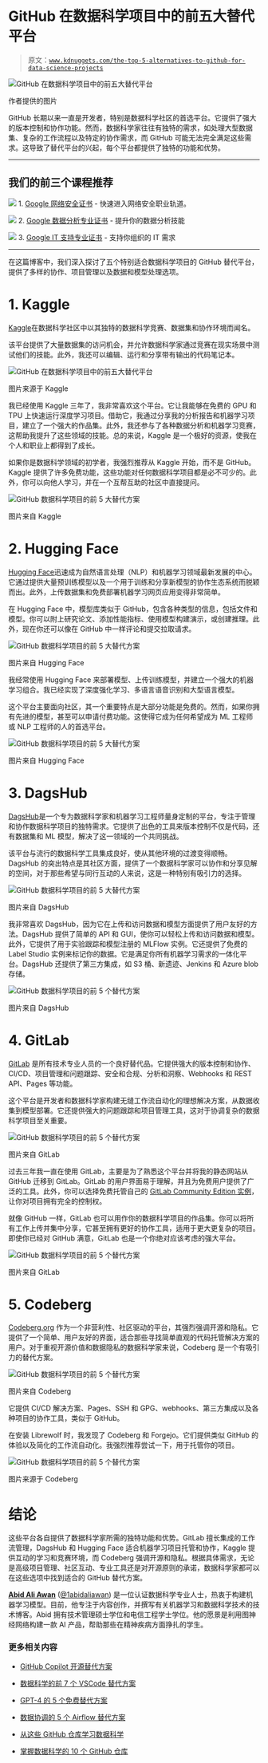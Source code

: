 # GitHub 在数据科学项目中的前五大替代平台

> 原文：[`www.kdnuggets.com/the-top-5-alternatives-to-github-for-data-science-projects`](https://www.kdnuggets.com/the-top-5-alternatives-to-github-for-data-science-projects)

![GitHub 在数据科学项目中的前五大替代平台](img/9ae9ffeecbd4fa1183a7da8399942bf0.png)

作者提供的图片

GitHub 长期以来一直是开发者，特别是数据科学社区的首选平台。它提供了强大的版本控制和协作功能。然而，数据科学家往往有独特的需求，如处理大型数据集、复杂的工作流程以及特定的协作需求，而 GitHub 可能无法完全满足这些需求。这导致了替代平台的兴起，每个平台都提供了独特的功能和优势。

* * *

## 我们的前三个课程推荐

![](img/0244c01ba9267c002ef39d4907e0b8fb.png) 1\. [Google 网络安全证书](https://www.kdnuggets.com/google-cybersecurity) - 快速进入网络安全职业轨道。

![](img/e225c49c3c91745821c8c0368bf04711.png) 2\. [Google 数据分析专业证书](https://www.kdnuggets.com/google-data-analytics) - 提升你的数据分析技能

![](img/0244c01ba9267c002ef39d4907e0b8fb.png) 3\. [Google IT 支持专业证书](https://www.kdnuggets.com/google-itsupport) - 支持你组织的 IT 需求

* * *

在这篇博客中，我们深入探讨了五个特别适合数据科学项目的 GitHub 替代平台，提供了多样的协作、项目管理以及数据和模型处理选项。

# 1\. Kaggle

[Kaggle](https://www.kaggle.com/kingabzpro)在数据科学社区中以其独特的数据科学竞赛、数据集和协作环境而闻名。

该平台提供了大量数据集的访问机会，并允许数据科学家通过竞赛在现实场景中测试他们的技能。此外，我还可以编辑、运行和分享带有输出的代码笔记本。

![GitHub 在数据科学项目中的前五大替代平台](img/39f9ce6844a27a66fad1d25e087a0ff8.png)

图片来源于 Kaggle

我已经使用 Kaggle 三年了，我非常喜欢这个平台。它让我能够在免费的 GPU 和 TPU 上快速运行深度学习项目。借助它，我通过分享我的分析报告和机器学习项目，建立了一个强大的作品集。此外，我还参与了各种数据分析和机器学习竞赛，这帮助我提升了这些领域的技能。总的来说，Kaggle 是一个极好的资源，使我在个人和职业上都得到了成长。

如果你是数据科学领域的初学者，我强烈推荐从 Kaggle 开始，而不是 GitHub。Kaggle 提供了许多免费功能，这些功能对任何数据科学项目都是必不可少的。此外，你可以向他人学习，并在一个互帮互助的社区中直接提问。

![GitHub 数据科学项目的前 5 大替代方案](img/6292dc30781fec09eea8b8442490de48.png)

图片来自 Kaggle

# 2\. Hugging Face

[Hugging Face](https://huggingface.co/kingabzpro)迅速成为自然语言处理（NLP）和机器学习领域最新发展的中心。它通过提供大量预训练模型以及一个用于训练和分享新模型的协作生态系统而脱颖而出。此外，上传数据集和免费部署机器学习网页应用变得非常简单。

在 Hugging Face 中，模型库类似于 GitHub，包含各种类型的信息，包括文件和模型。你可以附上研究论文、添加性能指标、使用模型构建演示，或创建推理。此外，现在你还可以像在 GitHub 中一样评论和提交拉取请求。

![GitHub 数据科学项目的前 5 大替代方案](img/3f20ae1138ba1f9b6a4967e2b0b1bfa7.png)

图片来自 Hugging Face

我经常使用 Hugging Face 来部署模型、上传训练模型，并建立一个强大的机器学习组合。我已经实现了深度强化学习、多语言语音识别和大型语言模型。

这个平台主要面向社区，其一个重要特点是大部分功能是免费的。然而，如果你拥有先进的模型，甚至可以申请付费功能。这使得它成为任何希望成为 ML 工程师或 NLP 工程师的人的首选平台。

![GitHub 数据科学项目的前 5 大替代方案](img/ccfc985899e7c8d5ff0f2705b7c247e6.png)

图片来自 Hugging Face

# 3\. DagsHub

[DagsHub](https://dagshub.com/kingabzpro)是一个专为数据科学家和机器学习工程师量身定制的平台，专注于管理和协作数据科学项目的独特需求。它提供了出色的工具来版本控制不仅是代码，还有数据集和 ML 模型，解决了这一领域的一个共同挑战。

该平台与流行的数据科学工具集成良好，使从其他环境的过渡变得顺畅。DagsHub 的突出特点是其社区方面，提供了一个数据科学家可以协作和分享见解的空间，对于那些希望与同行互动的人来说，这是一种特别有吸引力的选择。

![GitHub 数据科学项目的前 5 大替代方案](img/57fdee4c4c56ead714c0dd7c32a2a43c.png)

图片来自 DagsHub

我非常喜欢 DagsHub，因为它在上传和访问数据和模型方面提供了用户友好的方法。DagsHub 提供了简单的 API 和 GUI，使你可以轻松上传和访问数据和模型。此外，它提供了用于实验跟踪和模型注册的 MLFlow 实例。它还提供了免费的 Label Studio 实例来标记你的数据。它是满足你所有机器学习需求的一体化平台。DagsHub 还提供了第三方集成，如 S3 桶、新遗迹、Jenkins 和 Azure blob 存储。

![GitHub 数据科学项目的前 5 个替代方案](img/7967c47b85eaebdf7469357cb3550295.png)

图片来自 DagsHub

# 4\. GitLab

[GitLab](https://gitlab.com/kingabzpro) 是所有技术专业人员的一个良好替代品。它提供强大的版本控制和协作、CI/CD、项目管理和问题跟踪、安全和合规、分析和洞察、Webhooks 和 REST API、Pages 等功能。

这个平台是开发者和数据科学家构建无缝工作流自动化的理想解决方案，从数据收集到模型部署。它还提供强大的问题跟踪和项目管理工具，这对于协调复杂的数据科学项目至关重要。

![GitHub 数据科学项目的前 5 个替代方案](img/7f6c5ad9524755a4f2f7e632df7347e2.png)

图片来自 GitLab

过去三年我一直在使用 GitLab，主要是为了熟悉这个平台并将我的静态网站从 GitHub 迁移到 GitLab。GitLab 的用户界面易于理解，并且为免费用户提供了广泛的工具。此外，你可以选择免费托管自己的 [GitLab Community Edition 实例](https://gitlab.com/rluna-gitlab/gitlab-ce)，让你对项目拥有完全的控制权。

就像 GitHub 一样，GitLab 也可以用作你的数据科学项目的作品集。你可以将所有工作上传并集中分享，它甚至拥有更好的协作工具，适用于更大更复杂的项目。即使你已经对 GitHub 满意，GitLab 也是一个你绝对应该考虑的强大平台。

![GitHub 数据科学项目的前 5 个替代方案](img/056aff1e663a2f185189cc957e5efd76.png)

图片来自 GitLab

# 5\. Codeberg

[Codeberg.org](https://codeberg.org/kingabzpro) 作为一个非营利性、社区驱动的平台，其强烈强调开源和隐私。它提供了一个简单、用户友好的界面，适合那些寻找简单直观的代码托管解决方案的用户。对于重视开源价值和数据隐私的数据科学家来说，Codeberg 是一个有吸引力的替代方案。

![GitHub 数据科学项目的前 5 个替代方案](img/1664d561d8ed5e775f2239a6dd8fce5d.png)

图片来自 Codeberg

它提供 CI/CD 解决方案、Pages、SSH 和 GPG、webhooks、第三方集成以及各种项目的协作工具，类似于 GitHub。

在安装 Librewolf 时，我发现了 Codeberg 和 Forgejo。它们提供类似 GitHub 的体验以及简化的工作流自动化。我强烈推荐尝试一下，用于托管你的项目。

![GitHub 数据科学项目的前 5 个替代方案](img/8f0d59e18c516ff71fb766bd224f3a50.png)

图片来源于 Codeberg

# 结论

这些平台各自提供了数据科学家所需的独特功能和优势。GitLab 擅长集成的工作流管理，DagsHub 和 Hugging Face 适合机器学习项目托管和协作，Kaggle 提供互动的学习和竞赛环境，而 Codeberg 强调开源和隐私。根据具体需求，无论是高级项目管理、社区互动、专业工具还是对开源原则的承诺，数据科学家都可以在这些选项中找到适合的 GitHub 替代方案。

[](https://www.polywork.com/kingabzpro)****[Abid Ali Awan](https://www.polywork.com/kingabzpro)**** ([@1abidaliawan](https://www.linkedin.com/in/1abidaliawan)) 是一位认证数据科学专业人士，热衷于构建机器学习模型。目前，他专注于内容创作，并撰写有关机器学习和数据科学技术的技术博客。Abid 拥有技术管理硕士学位和电信工程学士学位。他的愿景是利用图神经网络构建一款 AI 产品，帮助那些在精神疾病方面挣扎的学生。

### 更多相关内容

+   [GitHub Copilot 开源替代方案](https://www.kdnuggets.com/2021/07/github-copilot-open-source-alternatives-code-generation.html)

+   [数据科学的前 7 个 VSCode 替代方案](https://www.kdnuggets.com/top-7-alternatives-to-vscode-for-data-science)

+   [GPT-4 的 5 个免费替代方案](https://www.kdnuggets.com/top-5-free-alternatives-to-gpt4)

+   [数据协调的 5 个 Airflow 替代方案](https://www.kdnuggets.com/5-airflow-alternatives-for-data-orchestration)

+   [从这些 GitHub 仓库学习数据科学](https://www.kdnuggets.com/2022/12/learn-data-science-github-repositories.html)

+   [掌握数据科学的 10 个 GitHub 仓库](https://www.kdnuggets.com/10-github-repositories-to-master-data-science)
